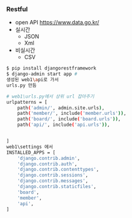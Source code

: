### Restful
- open API
    https://www.data.go.kr/
- 실시간
    - JSON
    - Xml
- 비실시간
    - CSV 

```bash
$ pip install djangorestframework
$ django-admin start app # 
생성된 web1\api로 가서
urls.py 만듬

# web1\urls.py에서 상위 url 잡아주기 
urlpatterns = [
    path('admin/', admin.site.urls),
    path('member/', include('member.urls')),
    path('board/', include('board.urls')),
    path('api/', include('api.urls')),


]
web1\settings 에서 
INSTALLED_APPS = [
    'django.contrib.admin',
    'django.contrib.auth',
    'django.contrib.contenttypes',
    'django.contrib.sessions',
    'django.contrib.messages',
    'django.contrib.staticfiles',
    'board', 
    'member',
    'api',
]



```